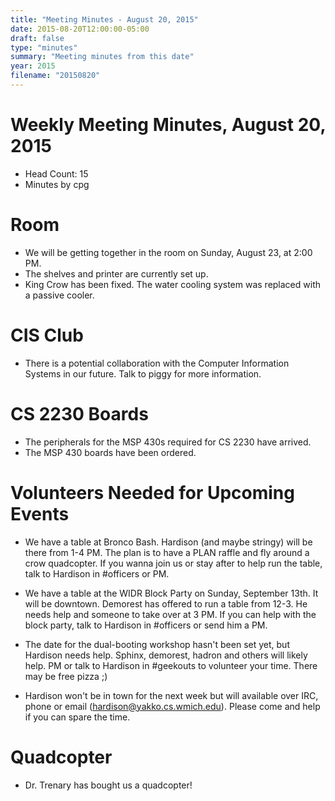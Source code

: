 ```yaml
---
title: "Meeting Minutes - August 20, 2015"
date: 2015-08-20T12:00:00-05:00
draft: false
type: "minutes"
summary: "Meeting minutes from this date"
year: 2015
filename: "20150820"
---
```


# Weekly Meeting Minutes, August 20, 2015

- Head Count: 15
- Minutes by cpg

# Room

- We will be getting together in the room on Sunday, August 23, at 2:00 PM.
- The shelves and printer are currently set up.
- King Crow has been fixed. The water cooling system was replaced with a passive cooler.

# CIS Club

- There is a potential collaboration with the Computer Information Systems in our future. Talk to piggy for more information.

# CS 2230 Boards

- The peripherals for the MSP 430s required for CS 2230 have arrived.
- The MSP 430 boards have been ordered.

# Volunteers Needed for Upcoming Events

- We have a table at Bronco Bash. Hardison (and maybe stringy) will be there from 1-4 PM. The plan is to have a PLAN raffle and fly around a crow quadcopter. If you wanna join us or stay after to help run the table, talk to Hardison in #officers or PM.

- We have a table at the WIDR Block Party on Sunday, September 13th. It will be downtown. Demorest has offered to run a table from 12-3. He needs help and someone to take over at 3 PM. If you can help with the block party, talk to Hardison in #officers or send him a PM.

- The date for the dual-booting workshop hasn't been set yet, but Hardison needs help. Sphinx, demorest, hadron and others will likely help. PM or talk to Hardison in #geekouts to volunteer your time. There may be free pizza ;)

- Hardison won't be in town for the next week but will available over IRC, phone or email (hardison@yakko.cs.wmich.edu). Please come and help if you can spare the time.

# Quadcopter

- Dr. Trenary has bought us a quadcopter!
